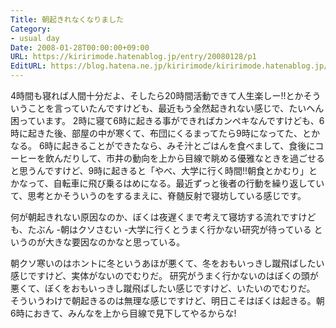 ```yaml
---
Title: 朝起きれなくなりました
Category:
- usual day
Date: 2008-01-28T00:00:00+09:00
URL: https://kiririmode.hatenablog.jp/entry/20080128/p1
EditURL: https://blog.hatena.ne.jp/kiririmode/kiririmode.hatenablog.jp/atom/entry/8454420450078215576
---
```



4時間も寝れば人間十分だよ、そしたら20時間活動できて人生楽しー!!とかそういうことを言っていたんですけども、最近もう全然起きれない感じで、たいへん困っています。
2時に寝て6時に起きる事ができればカンペキなんですけども、6時に起きた後、部屋の中が寒くて、布団にくるまってたら9時になってた、とかなる。
6時に起きることができたなら、みそ汁とごはんを食べまして、食後にコーヒーを飲んだりして、市井の動向を上から目線で眺める優雅なときを過ごせると思うんですけど、9時に起きると「やべ、大学に行く時間!!朝食とかむり」とかなって、自転車に飛び乗るはめになる。最近ずっと後者の行動を繰り返していて、思考とかそういうのをするまえに、脊髄反射で寝坊している感じです。


何が朝起きれない原因なのか、ぼくは夜遅くまで考えて寝坊する流れですけども、たぶん
-朝はクソさむい
-大学に行くとうまく行かない研究が待っている
というのが大きな要因なのかなと思っている。


朝クソ寒いのはホントに冬というあほが悪くて、冬をおもいっきし蹴飛ばしたい感じですけど、実体がないのでむりだ。
研究がうまく行かないのはぼくの頭が悪くて、ぼくをおもいっきし蹴飛ばしたい感じですけど、いたいのでむりだ。
そういうわけで朝起きるのは無理な感じですけど、明日こそはぼくは起きる。朝6時におきて、みんなを上から目線で見下してやるからな!
